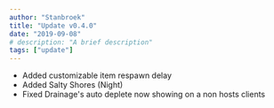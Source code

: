 ```yaml
---
author: "Stanbroek"
title: "Update v0.4.0"
date: "2019-09-08"
# description: "A brief description"
tags: ["update"]
---
```


- Added customizable item respawn delay
- Added Salty Shores (Night)
- Fixed Drainage's auto deplete now showing on a non hosts clients
